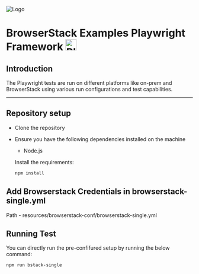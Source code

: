 ![Logo](https://www.browserstack.com/images/static/header-logo.jpg)

# BrowserStack Examples Playwright Framework <a href="https://playwright.dev/"><img src="https://playwright.dev/img/playwright-logo.svg" alt="Playwright" height="30" /></a>

## Introduction

The Playwright tests are run on different platforms like on-prem and BrowserStack using various run configurations and test capabilities.

---

## Repository setup

- Clone the repository

- Ensure you have the following dependencies installed on the machine
    - Node.js

    Install the requirements:
    ```sh
    npm install
    ```

## Add Browserstack Credentials in browserstack-single.yml

Path - resources/browserstack-conf/browserstack-single.yml


## Running Test
  You can directly run the pre-confifured setup by running the below command:

  ```sh
  npm run bstack-single
  ```

